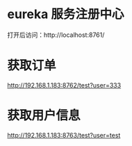 # eureka 服务注册中心
打开后访问：http://localhost:8761/
# 获取订单
http://192.168.1.183:8762/test?user=333
# 获取用户信息
http://192.168.1.183:8763/test?user=test